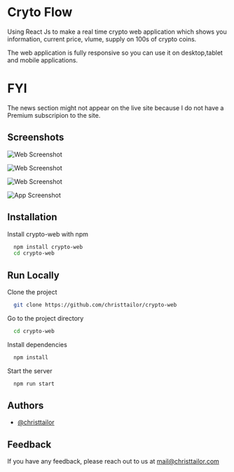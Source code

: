 # Cryto Flow

Using React Js to make a real time crypto web application which shows you information, current price, vlume, supply on 100s of crypto coins. 

The web application is fully responsive so you can use it on desktop,tablet and mobile applications.

# FYI

The news section might not appear on the live site because I do not have a Premium subscripion to the site.


## Screenshots

![Web Screenshot](https://www.linkpicture.com/q/Screen-Shot-2022-04-27-at-9.16.15-PM.png)

![Web Screenshot](https://www.linkpicture.com/q/Screen-Shot-2022-04-27-at-9.16.32-PM.png)

![Web Screenshot](https://www.linkpicture.com/q/Screen-Shot-2022-04-27-at-9.16.52-PM.png)

![App Screenshot](https://www.linkpicture.com/q/Screen-Shot-2022-04-27-at-9.17.04-PM.png)



## Installation

Install crypto-web with npm

```bash
  npm install crypto-web
  cd crypto-web
```
    
## Run Locally

Clone the project

```bash
  git clone https://github.com/christtailor/crypto-web
```

Go to the project directory

```bash
  cd crypto-web
```

Install dependencies

```bash
  npm install
```

Start the server

```bash
  npm run start
```


## Authors

- [@christtailor](https://www.github.com/christtailor)


## Feedback

If you have any feedback, please reach out to us at mail@christtailor.com

